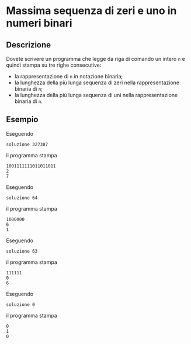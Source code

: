 Massima sequenza di zeri e uno in numeri binari
===============================================

Descrizione
-----------

Dovete scrivere un programma che legge da riga di comando un intero `n` e
quindi stampa su tre righe consecutive:

- la rappresentazione di `n` in notazione binaria;
- la lunghezza della più lunga sequenza di zeri nella rappresentazione binaria di `n`;
- la lunghezza della più lunga sequenza di uni nella rappresentazione binaria di `n`.

Esempio
-------

Eseguendo

    soluzione 327387

il programma stampa 

    1001111111011011011
    2
    7

Eseguendo

    soluzione 64

il programma stampa 

    1000000
    6
    1
    
    
Eseguendo 

    soluzione 63
    
il programma stampa 
    
    111111
    0
    6
    
Eseguendo 

    soluzione 0
    
il programma stampa 
    
    0
    1
    0
